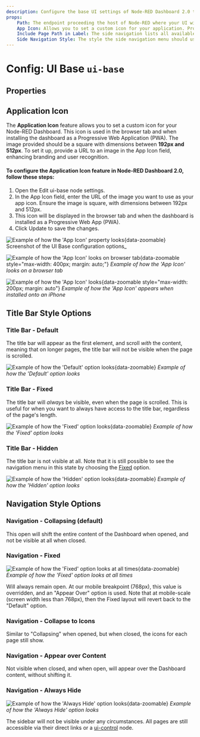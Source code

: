 ```yaml
---
description: Configure the base UI settings of Node-RED Dashboard 2.0 to tailor the dashboard environment to your needs.
props:
    Path: The endpoint proceeding the host of Node-RED where your UI will be accessible
    App Icon: Allows you to set a custom icon for your application. Provide the URL to the App Icon, which will be displayed as the app icon and in the browser tab.
    Include Page Path in Label: The side navigation lists all available Pages for the Dashboard. By default, this will just show the page name, but this option allows you to also show the page's path.
    Side Navigation Style: The style the side navigation menu should use (default, fixed, icon, temporary, none)
---
```


<script setup>
    import AddedIn from '../../../components/AddedIn.vue';
    import SideBySideImages from '../../../components/SideBySideImages.vue';
</script>

# Config: UI Base `ui-base`

## Properties

<PropsTable :hide-dynamic="true"/>

## Application Icon <AddedIn version="1.18.0" />

The **Application Icon** feature allows you to set a custom icon for your Node-RED Dashboard. This icon is used in the browser tab and when installing the dashboard as a Progressive Web Application (PWA). The image provided should be a square with dimensions between **192px and 512px**. To set it up, provide a URL to an image in the App Icon field, enhancing branding and user recognition.

#### To configure the Application Icon feature in Node-RED Dashboard 2.0, follow these steps:

1. Open the Edit ui-base node settings.
2. In the App Icon field, enter the URL of the image you want to use as your app icon. Ensure the image is square, with dimensions between 192px and 512px.
3. This icon will be displayed in the browser tab and when the dashboard is installed as a Progressive Web App (PWA).
4. Click Update to save the changes.

![Example of how the 'App Icon' property looks](/images/node-examples/ui-base-app-icon.png "Example of how the 'App Icon' property looks"){data-zoomable}
Screenshot of the UI Base configuration options_

![Example of how the 'App Icon' looks on browser tab](/images/node-examples/ui-base-app-icon-favicon.png "Example of how the 'App Icon' looks on browser tab"){data-zoomable style="max-width: 400px; margin: auto;"}
_Example of how the 'App Icon' looks on a browser tab_

![Example of how the 'App Icon' looks](/images/node-examples/ui-base-app-icon-launcher.png "Example of how the 'App Icon' looks"){data-zoomable style="max-width: 200px; margin: auto"}
_Example of how the 'App Icon' appears when installed onto an iPhone_

## Title Bar Style Options <AddedIn version="1.10.0" />

### Title Bar - Default

The title bar will appear as the first element, and scroll _with_ the content, meaning that on longer pages, the title bar will not be visible when the page is scrolled.

![Example of how the 'Default' option looks](/images/node-examples/ui-base-appbar-default.png "Example of how the 'Default' option looks"){data-zoomable}
_Example of how the 'Default' option looks_

### Title Bar - Fixed

The title bar will _always_ be visible, even when the page is scrolled. This is useful for when you want to always have access to the title bar, regardless of the page's length.

![Example of how the 'Fixed' option looks](/images/node-examples/ui-base-appbar-fixed.png "Example of how the 'Fixed' option looks"){data-zoomable}
_Example of how the 'Fixed' option looks_

### Title Bar - Hidden

The title bar is not visible at all. Note that it is still possible to see the navigation menu in this state by choosing the [Fixed](#fixed) option.

![Example of how the 'Hidden' option looks](/images/node-examples/ui-base-appbar-hidden.png "Example of how the 'Hidden' option looks"){data-zoomable}
_Example of how the 'Hidden' option looks_



## Navigation Style Options <AddedIn version="1.2.0" />

### Navigation - Collapsing (default)

<SideBySideImages
    caption="Example of how the 'Collapsing' option looks when open (left) and closed (right)."
    left="/images/node-examples/ui-base-layout-default-open.png"
    right="/images/node-examples/ui-base-layout-sidebar-closed.png"
/>

This open will shift the entire content of the Dashboard when opened, and not be visible at all when closed.

### Navigation - Fixed

![Example of how the 'Fixed' option looks at all times](/images/node-examples/ui-base-layout-fixed.png "Example of how the 'Fixed' option looks at all times"){data-zoomable}
_Example of how the 'Fixed' option looks at all times_

Will always remain open. At our mobile breakpoint (768px), this value is overridden, and an "Appear Over" option is used. Note that at mobile-scale (screen width less than 768px), then the Fixed layout will revert back to the "Default" option.

### Navigation - Collapse to Icons

Similar to "Collapsing" when opened, but when closed, the icons for each page still show.

<SideBySideImages
    caption="Example of how the 'Collapsing' option looks when open (left) and closed (right)."
    left="/images/node-examples/ui-base-layout-default-open.png"
    right="/images/node-examples/ui-base-layout-icon-closed.png"
/>

### Navigation - Appear over Content

<SideBySideImages
    caption="Example of how the 'Collapsing' option looks when open (left) and closed (right)."
    left="/images/node-examples/ui-base-layout-over-open.png"
    right="/images/node-examples/ui-base-layout-sidebar-closed.png"
/>

Not visible when closed, and when open, will appear over the Dashboard content, without shifting it.

### Navigation - Always Hide

![Example of how the 'Always Hide' option looks](/images/node-examples/ui-base-layout-hide.png "Example of how the 'Always Hide' option looks"){data-zoomable}
_Example of how the 'Always Hide' option looks_

The sidebar will not be visible under any circumstances. All pages are still accessible via their direct links or a [ui-control](../widgets/ui-control.md) node.